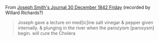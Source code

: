 
From [Joseph Smith's Journal 30 December 1842 Friday](http://www.josephsmithpapers.org/paper-summary/journal-december-1842-june-1844-book-1-21-december-1842-10-march-1843/22#full-transcript) (recorded by Willard Richards?)

> Joseph gave a lecture on med[ic]ine salt vinegar & pepper given internally. & plunging in the river when the parozyism [paroxysm] begin. will cure the Cholera
